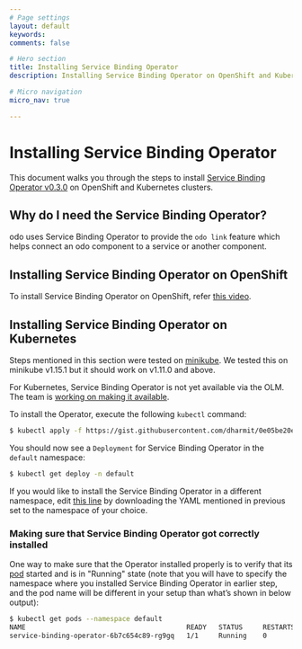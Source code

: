 ```yaml
---
# Page settings
layout: default
keywords:
comments: false

# Hero section
title: Installing Service Binding Operator
description: Installing Service Binding Operator on OpenShift and Kubernetes

# Micro navigation
micro_nav: true

---
```

# Installing Service Binding Operator

This document walks you through the steps to install [Service Binding Operator v0.3.0](https://github.com/redhat-developer/service-binding-operator/tree/v0.3.0) on OpenShift and Kubernetes clusters.

## Why do I need the Service Binding Operator?

odo uses Service Binding Operator to provide the `odo link` feature which helps connect an odo component to a service or another component.

## Installing Service Binding Operator on OpenShift

To install Service Binding Operator on OpenShift, refer [this video](https://www.youtube.com/watch?v=8QmewscQwHg).

## Installing Service Binding Operator on Kubernetes

Steps mentioned in this section were tested on [minikube](https://minikube.sigs.k8s.io/). We tested this on minikube v1.15.1 but it should work on v1.11.0 and above.

For Kubernetes, Service Binding Operator is not yet available via the OLM. The team is [working on making it available](https://github.com/redhat-developer/service-binding-operator/issues/727).

To install the Operator, execute the following `kubectl` command:

``` sh
$ kubectl apply -f https://gist.githubusercontent.com/dharmit/0e05be20e98c9271b2117acea7908cc2/raw/1e45fc89fc576e184e41fcc23e88d35f0e08a7e9/install.yaml
```

You should now see a `Deployment` for Service Binding Operator in the `default` namespace:

``` sh
$ kubectl get deploy -n default
```

If you would like to install the Service Binding Operator in a different namespace, edit [this line](https://gist.github.com/dharmit/0e05be20e98c9271b2117acea7908cc2#file-install-yaml-L464) by downloading the YAML mentioned in previous set to the namespace of your choice.

### Making sure that Service Binding Operator got correctly installed

One way to make sure that the Operator installed properly is to verify that its [pod](https://kubernetes.io/docs/concepts/workloads/pods/) started and is in "Running" state (note that you will have to specify the namespace where you installed Service Binding Operator in earlier step, and the pod name will be different in your setup than what’s shown in below output):

``` sh
$ kubectl get pods --namespace default
NAME                                        READY   STATUS     RESTARTS   AGE
service-binding-operator-6b7c654c89-rg9gq   1/1     Running    0          15m
```
